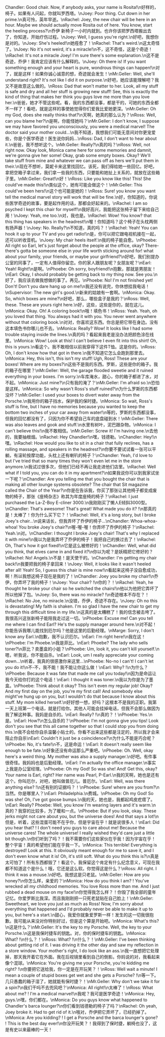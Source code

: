 Chandler: Good chair. Now, if anybody asks, your name is Rosita!\n好样的，椅子。如果有人问起，你就叫罗西塔。\nJoey: Poor thing. Cut down in her prime.\n真可怜，英年早逝。\nRachel: Joey, the new chair will be here in an hour. Maybe we should actually move Rosita out of here. You know, start the heeling process?\n乔伊 新椅子一小时内就到。也许你该把罗西塔搬出去了，你知道，开始疗伤过程。\nJoey: Well, I guess you're right.\n好吧，我想你是对的。\nJoey: She's heeled!\n她痊愈了！\nRachel: That's weird.\n这太奇怪了。\nJoey: No it's not weird, it's a miracle!\n不，这不奇怪，这是个奇迹！\nRachel: It's not a miracle Joey! I'm sure there's some explanation.\n这不是奇迹，乔伊！我肯定应该有什么解释的。\nJoey: Oh there is! If you want something enough and your heart is pure, wondrous things can happen!\n对了，就是这样！如果你诚心诚意的想，奇迹就会发生！\nMr.Geller: Well, she'll understand right? It's not like I did it on purpose.\n好吧，她应该能理解吧？我又不是故意这么做的。\nRoss: Dad that won't matter to her. Look, all my stuff is safe and dry and all her stuff is growing new stuff! See, this is exactly the kind of thing that makes her think you guys love me more than you love her.\n爸爸，她才不管这些呢。看，我的东西都没事，都是干的，可她的东西全都不一样了！看吧，就是这样的事使她觉得你们爱我比爱她更深。\nMr.Geller: Oh my God, does she really thinks that?\n天啊，她真的那么认为？\nRoss: Well, can you blame her?\n是啊，你能怪她吗？\nMr.Geller: I don't know, I suppose we may have favored you unconsciously, you were a medical marvel! The doctor said your mother could…\n我不知道，我想我们可能无意间对你更宠爱些，你是个医学奇迹！医生说你妈妈...\nRoss: Dad, I don't want to hear about it.\n爸爸，我不想听这个。\nMr.Geller: Really?\n真的吗？\nRoss: Well, not right now. Okay look, Monica came here for some memories and damnit, we're gonna give her some! Okay, grab some empty boxes. Okay? We'll take stuff from mine and whatever we can pass off as hers we'll put them in their.\n现在不想听，莫妮卡来这里找回忆。该死，我们得给她一些回亿。好吧，拿把空箱子拿过来，我们拿一些我的东西，只要能和她扯上关系的，就放在这些箱子里。\nMr.Geller: Great!\n好！\nRoss: Like you know like this! This! She could've made this!\n类似这个，她有可能会做这个！\nMr.Geller: This could've been hers!\n这个也可能是她的！\nRoss: Sure! you know you want tell the medical marvel story will work that will be fine.\n好，你知道的，你说些医学奇迹的故事，要是起作用的话，那都会好起来的。\nRachel: I am so psyched I kept this chair for myself!\n我好高兴，我能把这张椅子留下来给自己用！\nJoey: Yeah, me too.\n对，我也是。\nRachel: Wow! You know? that this thing has speakers in the headrest!\n喔！你知道吗？这个椅子在头枕两侧有扬声器！\nJoey: No. Really?\n不知道，真的吗？！\nRachel: Yeah! You can hook it up to your TV and you get radio!\n是，你可以把它跟电视机接在一起，还可以听收音机。\nJoey: My chair heels itself.\n我的椅子能自愈。\nPhoebe: All right so Earl, let's just forget about the people at the office, okay? There-there's gotta be someone else in your life worth sticking around for! what about your family, your friends, or maybe your girlfriend?\n好吧，我们别提办公室的同事了，一定有人值得你留恋。你的家人跟朋友呢？女朋友呢？\nEarl: Yeah! Right!\n是啊。\nPhoebe: Oh sorry, boyfriend!\n抱歉，那就是男朋友！\nEarl: Okay, I should probably be getting back to my thing now. See you.\n好了，我应该去做我想做的事了。再见。\nPhoebe: No! I'm not finished yet! Don't! Don't you dare hang up on me!\n我还没有说完，你休想挂我电话！\nSupervisor: The new girl's good.\n新来的姑娘有一套啊。\nMonica: Okay. So, which boxes are mine?\n好吧，那么，哪些盒子是我的？\nRoss: Well, these. These are yours right here.\n好，这些，这些是你的，就在这儿。\nMonica: Okay. Oh! A coloring book!\n哦！填色书！\nRoss: Yeah. Yeah, oh you loved that thing. You always had it with you. You never went anywhere without that coloring book.\n对对，你喜欢这东西。你总是把它带在身边。没有这本填色书你哪儿也不去。\nMonica: Really? Wow! It looks like I had some trouble staying inside the lines.\n真的吗？看起来我老是没办法把颜色涂在线里。\nMonica: Wow! Look at this! I can't believe I even fit into this shirt! Oh, this is yours.\n看这个。我不敢相信以前我穿得下这件T恤。这是你的。\nRoss: Oh, I don't know how that got in there.\n我不知道它怎么会跑到那里去。\nMonica: Hey, this isn't, this isn't my stuff! Ugh, Ross! These are your boxes! Where are my boxes?\n这些不是我的东西。罗斯，这些是你的箱子。我的箱子在哪里？\nMr.Geller: Well, the garage flooded sweetie and it ruined everything in your boxes. I'm sorry.\n车库淹水，甜心，你的箱子都进了水，对不起。\nMonica: Just mine?\n只有我的淹了？\nMr.Geller: I'm afraid so.\n恐怕是这样。\nMonica: So why wasn't Ross's stuff ruined?\n为什么罗斯的东西都没坏？\nMr.Geller: I used your boxes to divert water away from the Porsche.\n我用你的箱子挡水，保护我的保时捷。\nMonica: So wait, Ross's stuff is fine, but I have no memories because you wanted to keep the bottom two inches of your car away from water!\n等的，罗斯的东西都没事，但我的回忆都没有了，只因为你不希望自己车的底盘碰到水！\nMr.Geller: There was also leaves and gook and stuff.\n水里有树叶，泥巴跟杂物。\nMonica: I can't believe this!\n我不敢相信。\nMr.Geller: Screw it! I'm having one.\n去他的，我要抽根烟。\nRachel: Hey Chandler!\n嘿，钱德勒。\nChandler: Hey!\n嘿。\nRachel: How would you like to sit in a chair that fully reclines, has a rolling massage, and speakers in the headrest?\n你要不要试试看一张可以平躺，有滚轮按摩功能，头枕上还有喇叭的椅子？\nChandler: Yeah, I'd love to but I've tried that so many times they won't even let me in the store anymore.\n我试过很多次，但他们已经不再让我走进他们店里。\nRachel: Well what if I told you, you can do it in my apartment?\n如果我说你可以到我家试坐一下呢？\nChandler: Are you telling me that you bought the chair that is making all other lounge systems obsolete? The chair that Sit magazine called the Chair of the Year?\n你是在告诉我，你买了那张让其他椅子都变成废物的椅子，那张《座椅杂志》称其为年度座椅的椅子？\nRachel: I just purchased the La-Z-Boy E-cliner 3000.\n我刚刚买了懒人E倾斜3000型。\nChandler: That's awesome! That's great! What made you do it? !\n那真的是！太棒了！你为什么买下它？！\nRachel: Well, it's a long story, but I broke Joey's chair…\n说来话长，但我弄坏了乔伊的椅子…\nChandler: Whoa-whoa-whoa! You broke Joey's chair?\n喔-喔-喔！你弄坏了乔伊的椅子？\nRachel: Yeah.\n对。\nChandler: I thought I broke Joey's chair! That's why I replaced it with mine!\n我以为是我弄坏了乔伊的椅子！我把自己的换过去了！\nRachel: Oh, That's how it got fixed!\n它是这么被修好的！\nChandler: Well, what did you think, that elves came in and fixed it?\n你以为呢？是妖精把它修好的？\nRachel: No! Angels.\n不是！是天使干的。\nChandler: I'm getting my chair back!\n我要把我的椅子拿回来！\nJoey: Well, it looks like it wasn't heeled after all! Yeah! So, I guess this chair is mine now!\n看起来这椅子没自愈成功，啊！所以我想这椅子现在是我的了！\nChandler: Joey you broke my chair!\n乔伊，你弄坏了我的椅子！\nJoey: Your chair? !\n你的？！\nRachel: Yeah, he thought he broke your chair so he switched the chairs!\n他以为他把它弄坏了 所以他掉了包。\nJoey: So, there was no miracle? !\n奇迹根本不存在？！\nRachel: No Joe, no miracle.\n没错，乔伊，奇迹不存在。\nJoey: Oh no this is devastating! My faith is shaken. I'm so glad I have the new chair to get my through this difficult time in my life.\n这真的是太糟糕了！我的信念被击垮了。我很高兴这张新椅子能陪我走过这一切。\nPhoebe: Excuse me! Can you tell me where I can find Earl? He's the supply manager around here.\n对不起！你能告诉我哪儿能找到厄尔吗？他是这里的后勤经理。\nMarge: Sorry, I don't know any Earl.\n抱歉，我不认识厄尔。\nEarl: I'm right here!\n我在这！\nPhoebe: I'm Phoebe.\n我是菲比。\nEarl: Phoebe? The lady who sells toner?\n菲比？卖墨盒的小姐？\nPhoebe: Um, look it, you can't kill yourself.\n嗯，听我说，你不能自杀。\nEarl: Look, um I really appreciate your coming down…\n听着，我真的很感激你来这里...\nPhoebe: No-no I can't! I can't let you do it!\n不-不，我不能！我不能让你这么做！\nEarl: Why? !\n为什么？\nPhoebe: Because it was fate that made me call you today!\n因为是命运让我今天给你打的这个电话！\nEarl: I thought it was toner.\n我以为你是为了墨盒。\nPhoebe: Think about it okay? This isn't even my regular job! Okay? And my first day on the job, you're my first call! And somebody else might've hung up on you, but I wouldn't do that because I know about this stuff. My mom killed herself.\n好好想一想，好吗？这根本不是我的正职。我第一天上班第一个电话，就是打给你。其他人可能会挂掉电话，但我不会那么做因为我了解这种事。我妈是自杀的。\nEarl: Really? !\n真的？！\nPhoebe: Yes.\n是。\nEarl: How?\n怎么自杀的？\nPhoebe: I'm not gonna give you tips! Look don't you see that this all came together so that I could stop you from doing this.\n我不会给你自杀温馨小贴士的。你看不出来这些都是注定的，所以我才会来阻止你自杀\nEarl: Couldn't it just be a coincidence?\n为什么不能是巧合呢？\nPhoebe: No, it's fate!\n不，这是命运！\nEarl: It doesn't really seem like enough to be fate.\n好象还没有命运那么严重吧。\nPhoebe: Oh. Well, okay here's a weird thing. My mother was also a supply manager.\n好吧。有件事很奇怪。我妈妈也是后勤经理。\nEarl: I'm actually the office manager.\n事实上我是办公室经理。\nPhoebe: Oh my God! So was she! And! Get this, okay? Your name is Earl, right? Her name was Pearl, P-Earl.\n我的天啊，她也是还有这个。你叫厄尔，对吧，她叫做普厄儿。普厄尔。\nEarl: Well, was there anything else? !\n还有别的证据吗？！\nPhoebe: Sure! where are you from?\n当然。你是哪里人？\nEarl: Philadelphia.\n费城。\nPhoebe: Oh my God! So was she! Oh, I've got goose bumps.\n我的天，她也是，我都起鸡皮疙瘩了。\nEarl: Really? Phoebe: Well, you know I'm wearing layers and it's warm.\n真的？我穿的比较多，为了暖和一点。\nPhoebe: But if you look, okay. These jerks might not care about you, but the universe does! And that says a lot!\n但是，听着，这些混蛋可能不在乎你，但是宇宙在乎！就是说很多人！\nEarl: Did you hear that? ! I don't need you guys to care about me! Because the universe cares! The whole universe! I really wished they'd care just a little bit though.\n你们听到了吗？！我不需要你们这些家伙在乎我！因为宇宙在乎！整个宇宙！真的希望他们能在乎我一下。\nMonica: This terrible! Everything is destroyed! Look at this. It obviously meant enough for me to save it, and I don't even know what it is! Oh, it's still soft. What do you think this is?\n真是太可怕了！所有东西都毁了！看这个。我保留这个肯定有什么纪念意义，可现在我都不知道这个是什么！哦，它还是这么软。你觉得这是什么？\nRoss: All right. I think it was a mouse.\n好吧。我想这是只老鼠。\nMr.Geller: How are you honey?\n你怎么样，亲爱的？\nMonica: How do you think I am? ! You've wrecked all my childhood memories. You love Ross more than me. And I just rubbed a dead mouse on my face!\n你觉得我怎么样？！你毁了我全部的童年记忆。你爱罗斯比我深。而且我刚刚把一只死老鼠贴在自己脸上！\nMr.Geller: Sweetheart, we love you just as much as Ross! Now, I'm sorry about everything that happened and I'd probably never be able to make it up to you, but here's a start.\n甜心，我爱你就象爱罗斯一样！发生的这一切我很抱歉。我可能从来没对你特别好过，但是这个算是开始吧。\nMonica: What's this?\n这是什么？\nMr.Geller: It's the key to my Porsche. Well, the key to your Porsche.\n这是我保时捷车的钥匙。对，你的保时捷车的钥匙。\nMonica: What? !\n什么？！\nRoss: What? !\n什么？！\nMr.Geller: I've been thinking about getting rid of it. I was driving it the other day and saw my reflection in a store window. Your mother's right, I do look like an ass.\n我一直想把它处理掉，那天我开着它在外面。我在后视镜里看到自己的倒影。你妈说的对，我看起来像个混球。\nMonica: You're giving me your Porsche, you're kidding me right? !\n你要把它送给我，你一定是在开玩笑？！\nRoss: Well wait a minute! I mean a couple of stupid boxes get wet and she gets a Porsche? !\n等一下。几只愚蠢的箱子湿了，她就能有保时捷？！\nMr.Geller: Why don't we take it for a spin?\n我们干吗不去兜风吧？\nMonica: All right!\n太棒了！\nRoss: What about me? ! I'm a medical marvel!\n我呢？我可是医学奇迹！\nMonica: Hey, guys.\n嘿，你们都在。\nMonica: Do you guys know what happened to Chandler's barca lounger?\n你们看到钱德勒的椅子了吗？\nRachel: Oh yeah, Joey broke it. Had to get rid of it.\n哦对，乔伊把它弄坏了，已经扔掉了。\nMonica: Are you kidding? ! I get a Porsche and the barca lounger's gone? ! This is the best day ever!\n你没开玩笑？！我得到了保时捷，躺椅也没了，这是有史以来最棒的一天！
        
